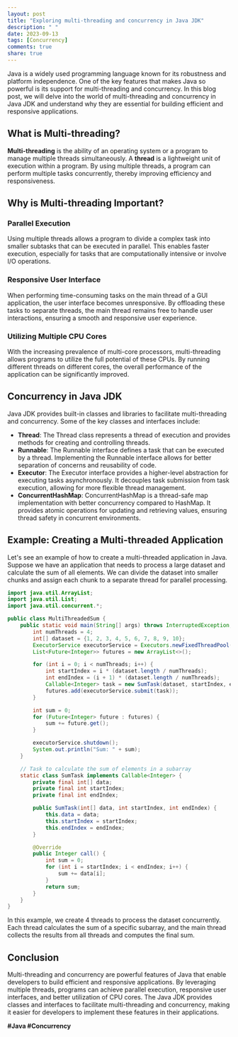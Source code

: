 ```yaml
---
layout: post
title: "Exploring multi-threading and concurrency in Java JDK"
description: " "
date: 2023-09-13
tags: [Concurrency]
comments: true
share: true
---
```


Java is a widely used programming language known for its robustness and platform independence. One of the key features that makes Java so powerful is its support for multi-threading and concurrency. In this blog post, we will delve into the world of multi-threading and concurrency in Java JDK and understand why they are essential for building efficient and responsive applications.

## What is Multi-threading?

**Multi-threading** is the ability of an operating system or a program to manage multiple threads simultaneously. A **thread** is a lightweight unit of execution within a program. By using multiple threads, a program can perform multiple tasks concurrently, thereby improving efficiency and responsiveness.

## Why is Multi-threading Important?

### Parallel Execution
Using multiple threads allows a program to divide a complex task into smaller subtasks that can be executed in parallel. This enables faster execution, especially for tasks that are computationally intensive or involve I/O operations.

### Responsive User Interface
When performing time-consuming tasks on the main thread of a GUI application, the user interface becomes unresponsive. By offloading these tasks to separate threads, the main thread remains free to handle user interactions, ensuring a smooth and responsive user experience.

### Utilizing Multiple CPU Cores
With the increasing prevalence of multi-core processors, multi-threading allows programs to utilize the full potential of these CPUs. By running different threads on different cores, the overall performance of the application can be significantly improved.

## Concurrency in Java JDK

Java JDK provides built-in classes and libraries to facilitate multi-threading and concurrency. Some of the key classes and interfaces include:

- **Thread**: The Thread class represents a thread of execution and provides methods for creating and controlling threads.
- **Runnable**: The Runnable interface defines a task that can be executed by a thread. Implementing the Runnable interface allows for better separation of concerns and reusability of code.
- **Executor**: The Executor interface provides a higher-level abstraction for executing tasks asynchronously. It decouples task submission from task execution, allowing for more flexible thread management.
- **ConcurrentHashMap**: ConcurrentHashMap is a thread-safe map implementation with better concurrency compared to HashMap. It provides atomic operations for updating and retrieving values, ensuring thread safety in concurrent environments.

## Example: Creating a Multi-threaded Application

Let's see an example of how to create a multi-threaded application in Java. Suppose we have an application that needs to process a large dataset and calculate the sum of all elements. We can divide the dataset into smaller chunks and assign each chunk to a separate thread for parallel processing.

```java
import java.util.ArrayList;
import java.util.List;
import java.util.concurrent.*;

public class MultiThreadedSum {
    public static void main(String[] args) throws InterruptedException, ExecutionException {
        int numThreads = 4;
        int[] dataset = {1, 2, 3, 4, 5, 6, 7, 8, 9, 10};
        ExecutorService executorService = Executors.newFixedThreadPool(numThreads);
        List<Future<Integer>> futures = new ArrayList<>();

        for (int i = 0; i < numThreads; i++) {
            int startIndex = i * (dataset.length / numThreads);
            int endIndex = (i + 1) * (dataset.length / numThreads);
            Callable<Integer> task = new SumTask(dataset, startIndex, endIndex);
            futures.add(executorService.submit(task));
        }

        int sum = 0;
        for (Future<Integer> future : futures) {
            sum += future.get();
        }

        executorService.shutdown();
        System.out.println("Sum: " + sum);
    }

    // Task to calculate the sum of elements in a subarray
    static class SumTask implements Callable<Integer> {
        private final int[] data;
        private final int startIndex;
        private final int endIndex;

        public SumTask(int[] data, int startIndex, int endIndex) {
            this.data = data;
            this.startIndex = startIndex;
            this.endIndex = endIndex;
        }

        @Override
        public Integer call() {
            int sum = 0;
            for (int i = startIndex; i < endIndex; i++) {
                sum += data[i];
            }
            return sum;
        }
    }
}
```

In this example, we create 4 threads to process the dataset concurrently. Each thread calculates the sum of a specific subarray, and the main thread collects the results from all threads and computes the final sum.

## Conclusion

Multi-threading and concurrency are powerful features of Java that enable developers to build efficient and responsive applications. By leveraging multiple threads, programs can achieve parallel execution, responsive user interfaces, and better utilization of CPU cores. The Java JDK provides classes and interfaces to facilitate multi-threading and concurrency, making it easier for developers to implement these features in their applications.

**#Java #Concurrency**